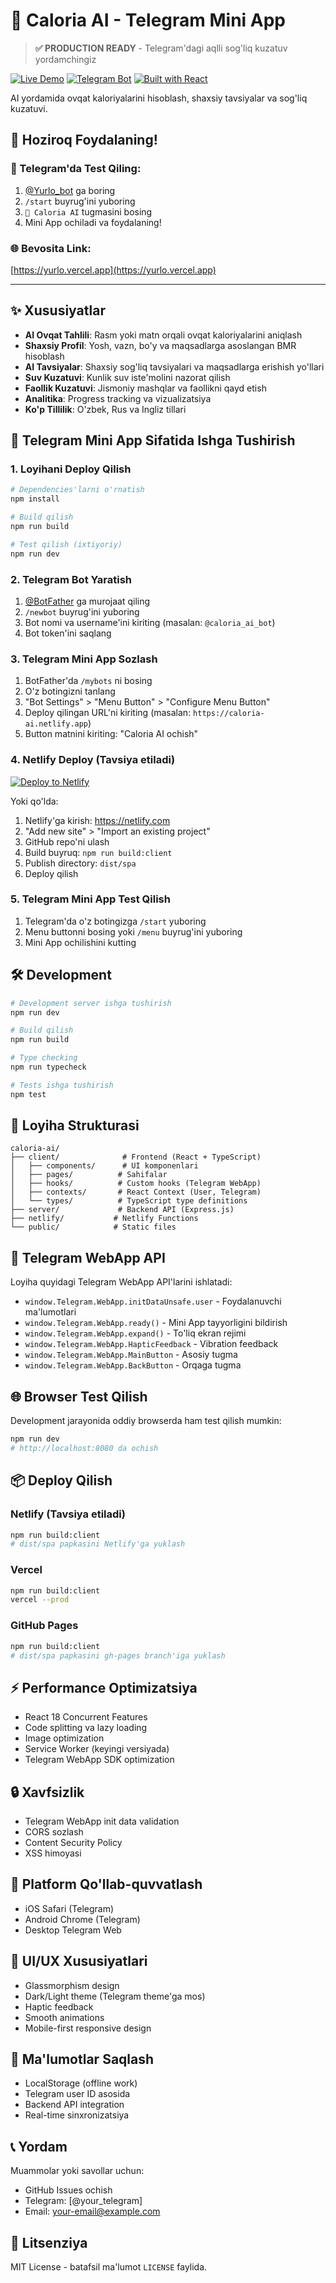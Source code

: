# 🥗 Caloria AI - Telegram Mini App

> **✅ PRODUCTION READY** - Telegram'dagi aqlli sog'liq kuzatuv yordamchingiz

[![Live Demo](https://img.shields.io/badge/Live%20Demo-yurlo.vercel.app-blue?style=for-the-badge)](https://yurlo.vercel.app)
[![Telegram Bot](https://img.shields.io/badge/Telegram-@Yurlo__bot-blue?style=for-the-badge&logo=telegram)](https://t.me/Yurlo_bot)
[![Built with React](https://img.shields.io/badge/Built%20with-React%2018-blue?style=for-the-badge&logo=react)](https://reactjs.org)

AI yordamida ovqat kaloriyalarini hisoblash, shaxsiy tavsiyalar va sog'liq kuzatuvi.

## 🚀 **Hoziroq Foydalaning!**

### **📱 Telegram'da Test Qiling:**
1. [@Yurlo_bot](https://t.me/Yurlo_bot) ga boring
2. `/start` buyrug'ini yuboring
3. `🥗 Caloria AI` tugmasini bosing
4. Mini App ochiladi va foydalaning!

### **🌐 Bevosita Link:**
[https://yurlo.vercel.app](https://yurlo.vercel.app)

---

## ✨ Xususiyatlar

- **AI Ovqat Tahlili**: Rasm yoki matn orqali ovqat kaloriyalarini aniqlash
- **Shaxsiy Profil**: Yosh, vazn, bo'y va maqsadlarga asoslangan BMR hisoblash
- **AI Tavsiyalar**: Shaxsiy sog'liq tavsiyalari va maqsadlarga erishish yo'llari
- **Suv Kuzatuvi**: Kunlik suv iste'molini nazorat qilish
- **Faollik Kuzatuvi**: Jismoniy mashqlar va faollikni qayd etish
- **Analitika**: Progress tracking va vizualizatsiya
- **Ko'p Tillilik**: O'zbek, Rus va Ingliz tillari

## 📱 Telegram Mini App Sifatida Ishga Tushirish

### 1. Loyihani Deploy Qilish

```bash
# Dependencies'larni o'rnatish
npm install

# Build qilish
npm run build

# Test qilish (ixtiyoriy)
npm run dev
```

### 2. Telegram Bot Yaratish

1. [@BotFather](https://t.me/BotFather) ga murojaat qiling
2. `/newbot` buyrug'ini yuboring
3. Bot nomi va username'ini kiriting (masalan: `@caloria_ai_bot`)
4. Bot token'ini saqlang

### 3. Telegram Mini App Sozlash

1. BotFather'da `/mybots` ni bosing
2. O'z botingizni tanlang
3. "Bot Settings" > "Menu Button" > "Configure Menu Button"
4. Deploy qilingan URL'ni kiriting (masalan: `https://caloria-ai.netlify.app`)
5. Button matnini kiriting: "Caloria AI ochish"

### 4. Netlify Deploy (Tavsiya etiladi)

[![Deploy to Netlify](https://www.netlify.com/img/deploy/button.svg)](https://app.netlify.com/start/deploy?repository=https://github.com/your-repo/caloria-ai)

Yoki qo'lda:

1. Netlify'ga kirish: https://netlify.com
2. "Add new site" > "Import an existing project"
3. GitHub repo'ni ulash
4. Build buyruq: `npm run build:client`
5. Publish directory: `dist/spa`
6. Deploy qilish

### 5. Telegram Mini App Test Qilish

1. Telegram'da o'z botingizga `/start` yuboring
2. Menu buttonni bosing yoki `/menu` buyrug'ini yuboring
3. Mini App ochilishini kutting

## 🛠 Development

```bash
# Development server ishga tushirish
npm run dev

# Build qilish
npm run build

# Type checking
npm run typecheck

# Tests ishga tushirish
npm test
```

## 📂 Loyiha Strukturasi

```
caloria-ai/
├── client/              # Frontend (React + TypeScript)
│   ├── components/      # UI komponenlari
│   ├── pages/          # Sahifalar
│   ├── hooks/          # Custom hooks (Telegram WebApp)
│   ├── contexts/       # React Context (User, Telegram)
│   └── types/          # TypeScript type definitions
├── server/             # Backend API (Express.js)
├── netlify/           # Netlify Functions
└── public/            # Static files
```

## 🔧 Telegram WebApp API

Loyiha quyidagi Telegram WebApp API'larini ishlatadi:

- `window.Telegram.WebApp.initDataUnsafe.user` - Foydalanuvchi ma'lumotlari
- `window.Telegram.WebApp.ready()` - Mini App tayyorligini bildirish
- `window.Telegram.WebApp.expand()` - To'liq ekran rejimi
- `window.Telegram.WebApp.HapticFeedback` - Vibration feedback
- `window.Telegram.WebApp.MainButton` - Asosiy tugma
- `window.Telegram.WebApp.BackButton` - Orqaga tugma

## 🌐 Browser Test Qilish

Development jarayonida oddiy browserda ham test qilish mumkin:

```bash
npm run dev
# http://localhost:8080 da ochish
```

## 📦 Deploy Qilish

### Netlify (Tavsiya etiladi)

```bash
npm run build:client
# dist/spa papkasini Netlify'ga yuklash
```

### Vercel

```bash
npm run build:client
vercel --prod
```

### GitHub Pages

```bash
npm run build:client
# dist/spa papkasini gh-pages branch'iga yuklash
```

## ⚡ Performance Optimizatsiya

- React 18 Concurrent Features
- Code splitting va lazy loading
- Image optimization
- Service Worker (keyingi versiyada)
- Telegram WebApp SDK optimization

## 🔒 Xavfsizlik

- Telegram WebApp init data validation
- CORS sozlash
- Content Security Policy
- XSS himoyasi

## 📱 Platform Qo'llab-quvvatlash

- iOS Safari (Telegram)
- Android Chrome (Telegram)
- Desktop Telegram Web

## 🎨 UI/UX Xususiyatlari

- Glassmorphism design
- Dark/Light theme (Telegram theme'ga mos)
- Haptic feedback
- Smooth animations
- Mobile-first responsive design

## 🔄 Ma'lumotlar Saqlash

- LocalStorage (offline work)
- Telegram user ID asosida
- Backend API integration
- Real-time sinxronizatsiya

## 📞 Yordam

Muammolar yoki savollar uchun:
- GitHub Issues ochish
- Telegram: [@your_telegram]
- Email: your-email@example.com

## 📄 Litsenziya

MIT License - batafsil ma'lumot `LICENSE` faylida.

